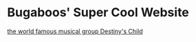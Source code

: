 # Bugaboos' Super Cool Website

[the world famous musical group Destiny's Child](https://images.thebrag.com/td/uploads/2020/06/Destinys-Child-Facebook-768x428.jpg)
